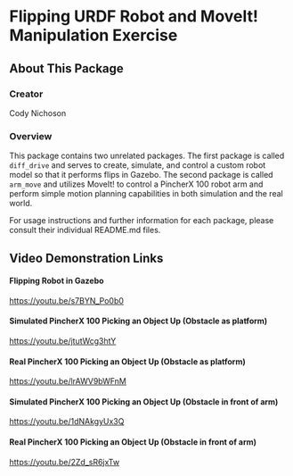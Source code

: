 # Flipping URDF Robot and MoveIt! Manipulation Exercise
## About This Package
### Creator
Cody Nichoson

### Overview 
This package contains two unrelated packages. The first package is called `diff_drive` and serves to create, simulate, and control a 
custom robot model so that it performs flips in Gazebo. The second package is called `arm_move` and utilizes MoveIt! to control a 
PincherX 100 robot arm and perform simple motion planning capabilities in both simulation and the real world.

For usage instructions and further information for each package, please consult their individual README.md files.

## Video Demonstration Links
#### Flipping Robot in Gazebo
https://youtu.be/s7BYN_Po0b0

#### Simulated PincherX 100 Picking an Object Up (Obstacle as platform)
https://youtu.be/jtutWcg3htY

#### Real PincherX 100 Picking an Object Up (Obstacle as platform)
https://youtu.be/lrAWV9bWFnM

#### Simulated PincherX 100 Picking an Object Up (Obstacle in front of arm)
https://youtu.be/1dNAkgyUx3Q

#### Real PincherX 100 Picking an Object Up (Obstacle in front of arm)
https://youtu.be/2Zd_sR6jxTw
